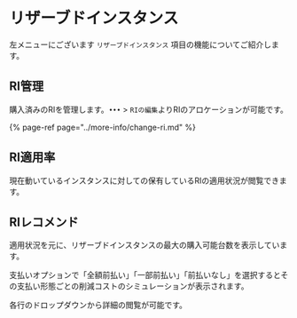 # リザーブドインスタンス

左メニューにございます `リザーブドインスタンス` 項目の機能についてご紹介します。

## **RI管理**

購入済みのRIを管理します。`•••` &gt; `RIの編集`よりRIのアロケーションが可能です。

{% page-ref page="../more-info/change-ri.md" %}

## **RI適用率**

現在動いているインスタンスに対しての保有しているRIの適用状況が閲覧できます。

## RIレコメンド

適用状況を元に、リザーブドインスタンスの最大の購入可能台数を表示しています。

支払いオプションで「全額前払い」「一部前払い」「前払いなし」を選択するとその支払い形態ごとの削減コストのシミュレーションが表示されます。

各行のドロップダウンから詳細の閲覧が可能です。

